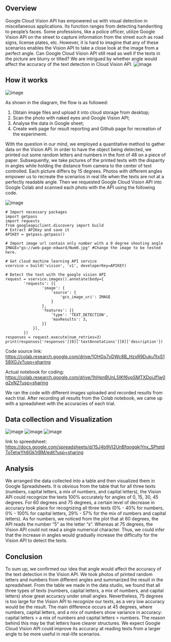 ## Overview
Google Cloud Vision API has empowered us with visual detection in miscellaneous applications. Its function ranges from detecting handwriting to people’s faces. Some professions, like a police officer, utilize Google Vision API on the street to capture information from the street such as road signs, license plates, etc. However, it is hard to imagine that any of these scenarios enables the Vision API to take a close look at the image from a perfect angle. Can Google Cloud Vision API still read as well if the texts in the picture are blurry or tilted? We are intrigued by whether angle would affect the accuracy of the text detection in Cloud Vision API.
![image](https://user-images.githubusercontent.com/42985861/116646600-7b843980-a946-11eb-988e-b754d7d686b8.png)

## How it works
![image](https://user-images.githubusercontent.com/42985861/116646644-948cea80-a946-11eb-99d2-d4abd3372d5d.png)

As shown in the diagram, the flow is as followed:
1. Obtain image files and upload it into cloud storage from desktop;
2. Scan the photo with naked eyes and Google Vision API;
3. Analyse the data in Google sheet;
4. Create web page for result reporting and Github page for recreation of the experimemt.

With the question in our mind, we employed a quantitative method to gather data on the Vision API. In order to have the object being detected, we printed out some random letters and numbers in the font of 48 on a piece of paper. Subsequently, we take pictures of the printed texts with the disparity in angles while holding the distance from camera to the center of text controlled. Each picture differs by 15 degrees. Photos with different angles empower us to recreate the scenarios in real life when the texts are not at a perfectly readable angle. Then we requested Google Cloud Vision API into Google Colab and scanned each photo with the API using the following code.

![image](https://user-images.githubusercontent.com/42985861/116646999-8095b880-a947-11eb-9ef4-dd7cb5c26453.png)


```
# Import necessary packages
import getpass
import requests
from googleapiclient.discovery import build
# Extract APIKey and save it
APIKEY = getpass.getpass()
```

```
# Import image url contain only number with a 0 degree shooting angle 
IMAGE="gs://web-page-edward/Num0.jpg" #Change the image to be tested here.

# Get cloud machine learning API service
vservice = build('vision', 'v1', developerKey=APIKEY)

# Detect the text with the google vision API
request = vservice.images().annotate(body={
        'requests': [{
                'image': {
                    'source': {
                        'gcs_image_uri': IMAGE
                    }
                },
                'features': [{
                    'type': 'TEXT_DETECTION',
                    'maxResults': 3,
                }]
            }],
        })
responses = request.execute(num_retries=3)
print(responses['responses'][0]['textAnnotations'][0]['description'])
```

Code source link: https://colab.research.google.com/drive/1OHGs7vDWc8B_HzxR9DukuTtxS158XGJv?usp=sharing

Actual notebook for coding: https://colab.research.google.com/drive/1hHpnBUnL5IKf6ypSMTXDojJf1w0q2xN2?usp=sharing

We ran the code with different images uploaded and recorded results from each trial. After recording all results from the Colab notebook, we came up with a spreadsheet with the accuracies of each trial.

## Data collection and Visualization
![image](https://user-images.githubusercontent.com/42985861/116646673-a9697e00-a946-11eb-9691-e2ea88df75a8.png)
![image](https://user-images.githubusercontent.com/42985861/116646704-c00fd500-a946-11eb-9f11-2a257cc38cd2.png)
![image](https://user-images.githubusercontent.com/42985861/116646736-d4ec6880-a946-11eb-8d62-61cbb94a4e87.png)

link to spreedsheet: https://docs.google.com/spreadsheets/d/1SJ4b9VI2UnBfqogqkjYnx_SPtqtdToTetwYh6Gk1rBM/edit?usp=sharing


## Analysis
We arranged the data collected into a table and then visualized them in Google Spreadsheets. It is obvious from the table that for all three texts (numbers, capital letters, a mix of numbers, and capital letters), the Vision API could recognize the texts 100% accurately for angles of 0, 15, 30, 45 degrees. For 60 degrees and 75 degrees, a certain level of decrease in accuracy took place for recognizing all three texts (0% - 40% for numbers, 0% - 100% for capital letters, 29% - 57% for the mix of numbers and capital letters). As for numbers, we noticed from the plot that at 60 degrees, the API reads the number “5” as the letter “s”. Whereas at 75 degrees, the Vision API could not read a single numerical character. Thus, we could infer that the increase in angles would gradually increase the difficulty for the Vision API to detect the texts.

## Conclusion
To sum up, we confirmed our idea that angle would affect the accuracy of the text detection in the Vision API. We took photos of printed random letters and numbers from different angles and summarized the result in the spreadsheet. From the table we made in the data studio, we found that all three types of texts (numbers, capital letters, a mix of numbers, and capital letters) show great accuracy under small angles. Nevertheless, 75 degrees is too large for the Vision API to recognize our texts, as a very low accuracy would be the result. The main difference occurs at 45 degrees, where numbers, capital letters, and a mix of numbers show variance in accuracy: capital letters > a mix of numbers and capital letters > numbers. The reason behind this may be that letters have clearer structures. We expect Google Cloud Vision API could improve its accuracy at reading texts from a larger angle to be more useful in real-life scenarios.
